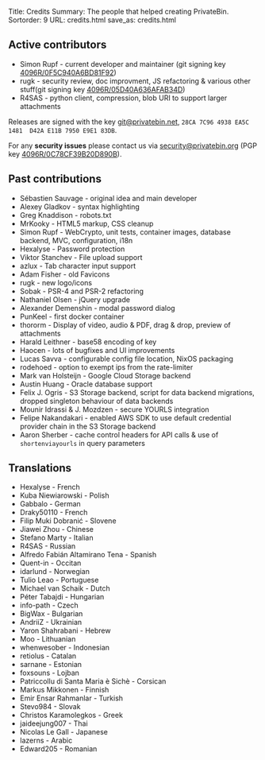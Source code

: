 Title: Credits
Summary: The people that helped creating PrivateBin.
Sortorder: 9
URL: credits.html
save_as: credits.html

## Active contributors

* Simon Rupf - current developer and maintainer (git signing key [4096R/0F5C940A6BD81F92]({static}/key/elrido.asc))
* rugk - security review, doc improvment, JS refactoring & various other stuff(git signing key [4096R/05D40A636AFAB34D]({static}/key/rugk.asc))
* R4SAS - python client, compression, blob URI to support larger attachments

Releases are signed with the key [git@privatebin.net]({static}/key/release.asc), `28CA 7C96 4938 EA5C 1481  D42A E11B 7950 E9E1 83DB`.

For any **security issues** please contact us via [security@privatebin.org](mailto:security@privatebin.org) (PGP key [4096R/0C78CF39B20D890B]({static}/key/security.asc)).

## Past contributions

* Sébastien Sauvage - original idea and main developer
* Alexey Gladkov - syntax highlighting
* Greg Knaddison - robots.txt
* MrKooky - HTML5 markup, CSS cleanup
* Simon Rupf - WebCrypto, unit tests, container images, database backend, MVC, configuration, i18n
* Hexalyse - Password protection
* Viktor Stanchev - File upload support
* azlux - Tab character input support
* Adam Fisher - old Favicons
* rugk - new logo/icons
* Sobak - PSR-4 and PSR-2 refactoring
* Nathaniel Olsen - jQuery upgrade
* Alexander Demenshin - modal password dialog
* PunKeel - first docker container
* thororm - Display of video, audio & PDF, drag & drop, preview of attachments
* Harald Leithner - base58 encoding of key
* Haocen - lots of bugfixes and UI improvements
* Lucas Savva - configurable config file location, NixOS packaging
* rodehoed - option to exempt ips from the rate-limiter
* Mark van Holsteijn - Google Cloud Storage backend
* Austin Huang - Oracle database support
* Felix J. Ogris - S3 Storage backend, script for data backend migrations, dropped singleton behaviour of data backends
* Mounir Idrassi & J. Mozdzen - secure YOURLS integration
* Felipe Nakandakari - enabled AWS SDK to use default credential provider chain in the S3 Storage backend
* Aaron Sherber - cache control headers for API calls & use of `shortenviayourls` in query parameters

## Translations
* Hexalyse - French
* Kuba Niewiarowski - Polish
* Gabbalo - German
* Draky50110 - French
* Filip Muki Dobranić - Slovene
* Jiawei Zhou - Chinese
* Stefano Marty - Italian
* R4SAS - Russian
* Alfredo Fabián Altamirano Tena - Spanish
* Quent-in - Occitan
* idarlund - Norwegian
* Tulio Leao - Portuguese
* Michael van Schaik - Dutch
* Péter Tabajdi - Hungarian
* info-path - Czech
* BigWax - Bulgarian
* AndriiZ - Ukrainian
* Yaron Shahrabani - Hebrew
* Moo - Lithuanian
* whenwesober - Indonesian
* retiolus - Catalan
* sarnane - Estonian
* foxsouns - Lojban
* Patriccollu di Santa Maria è Sichè - Corsican
* Markus Mikkonen - Finnish
* Emir Ensar Rahmanlar - Turkish
* Stevo984 - Slovak
* Christos Karamolegkos - Greek
* jaideejung007 - Thai
* Nicolas Le Gall - Japanese
* lazerns - Arabic
* Edward205 - Romanian

